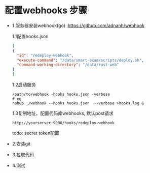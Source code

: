 # 配置webhooks 步骤
- 1 服务器安装webhook(go) :https://github.com/adnanh/webhook

  1.1配置hooks.json
  ```json
  [
  {
    "id": "redeploy-webhook",
    "execute-command": "/data/smart-exam/scripts/deploy.sh",
    "command-working-directory": "/data/rust-web"
  }
  ]  
  ```
  1.2启动服务
  ```shell
  /path/to/webhook -hooks hooks.json -verbose
  # eg
  nohup ./webhook --hooks hooks.json  --verbose >hooks.log &
  ```
  1.3复制地址，配置代码库webhooks, 默认post请求
  ```shell
  http://yourserver:9000/hooks/redeploy-webhook
  ```
  todo: secret token配置
- 2.安装git
- 3.拉取代码
- 4.测试
